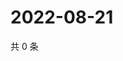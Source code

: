 # 2022-08-21

共 0 条

<!-- BEGIN WEIBO -->
<!-- 最后更新时间 Sun Aug 21 2022 12:21:09 GMT+0800 (China Standard Time) -->

<!-- END WEIBO -->
